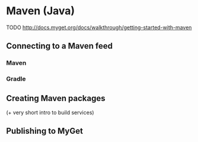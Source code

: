 # Maven \(Java\)

TODO http://docs.myget.org/docs/walkthrough/getting-started-with-maven

## Connecting to a Maven feed

### Maven

### Gradle

## Creating Maven packages

\(+ very short intro to build services\)

## Publishing to MyGet
